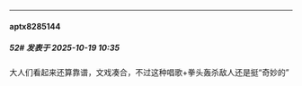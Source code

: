 ﻿
*****

####  aptx8285144  
##### 52#       发表于 2025-10-19 10:35

大人们看起来还算靠谱，文戏凑合，不过这种唱歌+拳头轰杀敌人还是挺“奇妙的”

